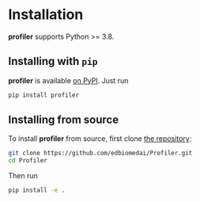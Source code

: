Installation
============

**profiler** supports Python >= 3.8.

## Installing with `pip`

**profiler** is available [on PyPI](https://pypi.org/project/profiler/). Just run

```bash
pip install profiler
```

## Installing from source

To install **profiler** from source, first clone [the repository](https://github.com/edbiomedai/Profiler):

```bash
git clone https://github.com/edbiomedai/Profiler.git
cd Profiler
```

Then run

```bash
pip install -e .
```

